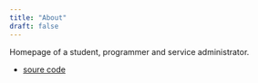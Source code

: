 ```yaml
---
title: "About"
draft: false
---
```


Homepage of a student, programmer and service administrator.

- [soure code](https://git.derchef.site/derchef/derchef.site)


